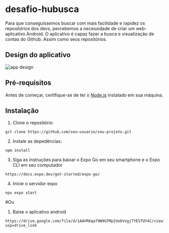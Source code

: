 # desafio-hubusca

Para que conseguíssemos buscar com mais facilidade e rapidez os repositórios dos devs, percebemos a necessidade de criar um web-aplicativo Android.
O aplicativo é capaz fazer a busca e visualização de contas do Github. Assim como seus repositórios.

## Design do aplicativo

![app design](https://github.com/rezendematheus/desafio-hubusca/assets/86257656/7139fe8a-0596-486c-9eb7-3d2ea3ca20ec)

## Pré-requisitos

Antes de começar, certifique-se de ter o [Node.js](https://nodejs.org/) instalado em sua máquina.

## Instalação

1. Clone o repositório:

```
git clone https://github.com/seu-usuario/seu-projeto.git
```

2. Instale as depedências:
```
npm install
```
3. Siga as instruções para baixar o Expo Go em seu smartphone e o Expo CLI em seu computador
```
https://docs.expo.dev/get-started/expo-go/
```
4. Inicie o servidor expo
```
npx expo start
```

#Ou

1. Baixe o aplicativo android
```
https://drive.google.com/file/d/1AAVR6qa79W9GTMp2UebVxgjTYESTUY4C/view?usp=drive_link
```
